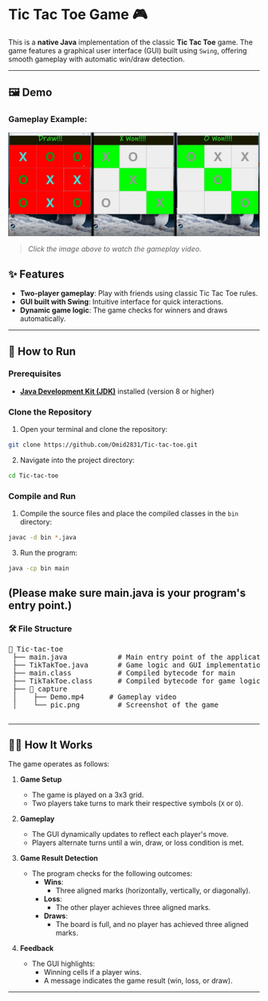 # Tic Tac Toe Game 🎮

This is a **native Java** implementation of the classic **Tic Tac Toe** game. The game features a graphical user interface (GUI) built using `Swing`, offering smooth gameplay with automatic win/draw detection.

---

## 🖼️ Demo
### Gameplay Example:


[![Gameplay Screenshot](capture/pic.png)](capture/Demo.mp4)
> *Click the image above to watch the gameplay video.*
## ✨ Features

- **Two-player gameplay**: Play with friends using classic Tic Tac Toe rules.
- **GUI built with Swing**: Intuitive interface for quick interactions.
- **Dynamic game logic**: The game checks for winners and draws automatically.
---

## 🚀 How to Run

### Prerequisites
- [**Java Development Kit (JDK)**](https://www.oracle.com/java/technologies/downloads/) installed (version 8 or higher)

### Clone the Repository
1. Open your terminal and clone the repository:
```bash
git clone https://github.com/Omid2831/Tic-tac-toe.git
```
2. Navigate into the project directory:
```bash
cd Tic-tac-toe
```
### Compile and Run
1. Compile the source files and place the compiled classes in the `bin` directory:
``` bash
javac -d bin *.java
```
3. Run the program:
```bash
java -cp bin main
```
(Please make sure main.java is your program's entry point.)  
---
### 🛠️ File Structure
  <pre>
📂 Tic-tac-toe
 ├── main.java            # Main entry point of the application
 ├── TikTakToe.java       # Game logic and GUI implementation
 ├── main.class           # Compiled bytecode for main
 ├── TikTakToe.class      # Compiled bytecode for game logic
 ├── 📂 capture
 │    ├── Demo.mp4      # Gameplay video
 │    └── pic.png         # Screenshot of the game
    </pre>
---
## 🧑‍💻 How It Works

The game operates as follows:

1. **Game Setup**
   - The game is played on a 3x3 grid.
   - Two players take turns to mark their respective symbols (`X` or `O`).

2. **Gameplay**
   - The GUI dynamically updates to reflect each player's move.
   - Players alternate turns until a win, draw, or loss condition is met.

3. **Game Result Detection**
   - The program checks for the following outcomes:
     - **Wins**:
       - Three aligned marks (horizontally, vertically, or diagonally).
     - **Loss**:
       - The other player achieves three aligned marks.
     - **Draws**:
       - The board is full, and no player has achieved three aligned marks.

4. **Feedback**
   - The GUI highlights:
     - Winning cells if a player wins.
     - A message indicates the game result (win, loss, or draw).
---



